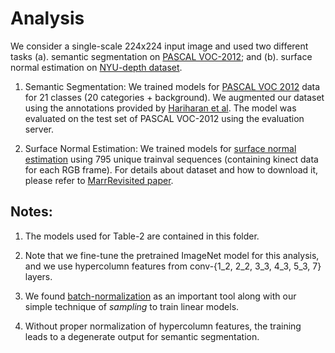 # Analysis

We consider a single-scale 224x224 input image and used two different tasks (a). semantic segmentation on [PASCAL VOC-2012](http://host.robots.ox.ac.uk/pascal/VOC/index.html); and (b). surface normal estimation on [NYU-depth dataset](http://cs.nyu.edu/~silberman/datasets/nyu_depth_v2.html). 

1. Semantic Segmentation: We trained models for [PASCAL VOC 2012](http://host.robots.ox.ac.uk/pascal/VOC/index.html) data for 21 classes (20 categories + background). We augmented our dataset using the annotations provided by [Hariharan et al](http://home.bharathh.info/pubs/codes/SBD/download.html). The model was evaluated on the test set of PASCAL VOC-2012 using the evaluation server.

2. Surface Normal Estimation: We trained models for [surface normal estimation](http://cs.nyu.edu/~silberman/datasets/nyu_depth_v2.html) using 795 unique trainval sequences (containing kinect data for each RGB frame). For details about dataset and how to download it, please refer to [MarrRevisited paper](https://github.com/aayushbansal/MarrRevisited).

## Notes: 

1. The models used for Table-2 are contained in this folder. 

2. Note that we fine-tune the pretrained ImageNet model for this analysis, and we use hypercolumn features from conv-{1_2, 2_2, 3_3, 4_3, 5_3, 7} layers.

3. We found [batch-normalization](https://arxiv.org/abs/1502.03167) as an important tool along with our simple technique of _sampling_ to train linear models.

4. Without proper normalization of hypercolumn features, the training leads to a degenerate output for semantic segmentation.
